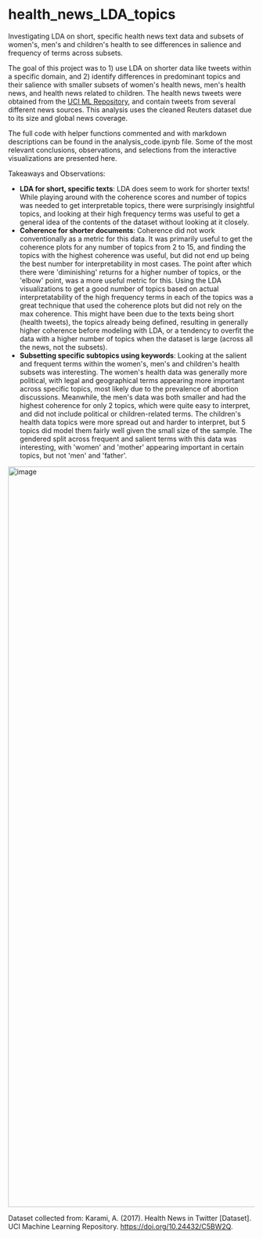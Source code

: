 # health_news_LDA_topics
Investigating LDA on short, specific health news text data and subsets of women's, men's and children's health to see differences in salience and frequency of terms across subsets.

The goal of this project was to 1) use LDA on shorter data like tweets within a specific domain, and 2) identify differences in predominant topics and their salience with smaller subsets of women's health news, men's health news, and health news related to children. The health news tweets were obtained from the [UCI ML Repository](https://archive.ics.uci.edu/dataset/438/health+news+in+twitter), and contain tweets from several different news sources. This analysis uses the cleaned Reuters dataset due to its size and global news coverage.

The full code with helper functions commented and with markdown descriptions can be found in the analysis_code.ipynb file. Some of the most relevant conclusions, observations, and selections from the interactive visualizations are presented here.

Takeaways and Observations:
- **LDA for short, specific texts**: LDA does seem to work for shorter texts! While playing around with the coherence scores and number of topics was needed to get interpretable topics, there were surprisingly insightful topics, and looking at their high frequency terms was useful to get a general idea of the contents of the dataset without looking at it closely.
- **Coherence for shorter documents**: Coherence did not work conventionally as a metric for this data. It was primarily useful to get the coherence plots for any number of topics from 2 to 15, and finding the topics with the highest coherence was useful, but did not end up being the best number for interpretability in most cases. The point after which there were 'diminishing' returns for a higher number of topics, or the 'elbow' point, was a more useful metric for this. Using the LDA visualizations to get a good number of topics based on actual interpretatability of the high frequency terms in each of the topics was a great technique that used the coherence plots but did not rely on the max coherence. This might have been due to the texts being short (health tweets), the topics already being defined, resulting in generally higher coherence before modeling with LDA, or a tendency to overfit the data with a higher number of topics when the dataset is large (across all the news, not the subsets).
- **Subsetting specific subtopics using keywords**: Looking at the salient and frequent terms within the women's, men's and children's health subsets was interesting. The women's health data was generally more political, with legal and geographical terms appearing more important across specific topics, most likely due to the prevalence of abortion discussions. Meanwhile, the men's data was both smaller and had the highest coherence for only 2 topics, which were quite easy to interpret, and did not include political or children-related terms. The children's health data topics were more spread out and harder to interpret, but 5 topics did model them fairly well given the small size of the sample. The gendered split across frequent and salient terms with this data was interesting, with 'women' and 'mother' appearing important in certain topics, but not 'men' and 'father'. 

<img width="2676" height="1510" alt="image" src="https://github.com/user-attachments/assets/b000aa46-b422-412c-ba51-2538ada24d00" />

Dataset collected from:
Karami, A. (2017). Health News in Twitter [Dataset]. UCI Machine Learning Repository. https://doi.org/10.24432/C5BW2Q.
